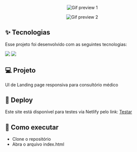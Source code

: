  <p align="center">

<img src="https://github.com/Guilhermerisu/DoctorCare/blob/main/assets/Previews/Preview1.gif" alt="Gif preview 1 ">
</p>
 <p align="center">

  <img src="https://github.com/Guilhermerisu/DoctorCare/blob/main/assets/Previews/Preview2.gif" alt="Gif preview 2" >
  </p>

## ✨ Tecnologias

Esse projeto foi desenvolvido com as seguintes tecnologias:

<div>
<img src="https://img.shields.io/badge/html5-%23E34F26.svg?style=for-the-badge&logo=html5&logoColor=white"/>
<img src="https://img.shields.io/badge/css3-%231572B6.svg?style=for-the-badge&logo=css3&logoColor=white"/>
</div>


## 💻 Projeto

UI de Landing page responsiva para consultório médico

## 🔖 Deploy

Este site está disponível para testes via Netlify pelo link: <a href="https://doctorcarerisu.netlify.app">Testar</a>


## 🚀 Como executar

- Clone o repositório
- Abra o arquivo index.html 
